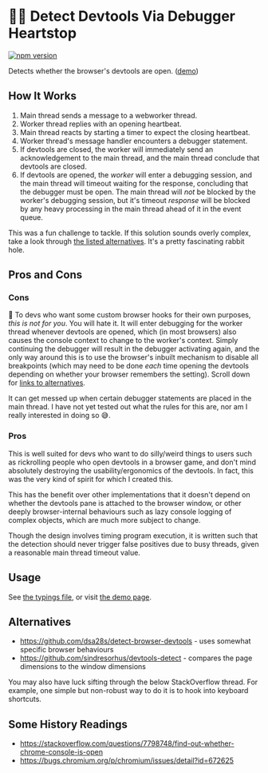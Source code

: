 # 💞🐛 Detect Devtools Via Debugger Heartstop

[![npm version][npm-version-label]][npm-url]

Detects whether the browser's devtools are open. ([demo](https://david-fong.github.io/detect-devtools-via-debugger-heartstop/))

## How It Works

1. Main thread sends a message to a webworker thread.
1. Worker thread replies with an opening heartbeat.
1. Main thread reacts by starting a timer to expect the closing heartbeat.
1. Worker thread's message handler encounters a debugger statement.
1. If devtools are closed, the worker will immediately send an acknowledgement to the main thread, and the main thread conclude that devtools are closed.
1. If devtools are opened, the _worker_ will enter a debugging session, and the main thread will timeout waiting for the response, concluding that the debugger must be open. The main thread will _not_ be blocked by the worker's debugging session, but it's timeout _response_ will be blocked by any heavy processing in the main thread ahead of it in the event queue.

This was a fun challenge to tackle. If this solution sounds overly complex, take a look through [the listed alternatives](#Alternatives). It's a pretty fascinating rabbit hole.

## Pros and Cons

### Cons

🚨 To devs who want some custom browser hooks for their own purposes, _this is not for you_. You will hate it. It will enter debugging for the worker thread whenever devtools are opened, which (in most browsers) also causes the console context to change to the worker's context. Simply continuing the debugger will result in the debugger activating again, and the only way around this is to use the browser's inbuilt mechanism to disable all breakpoints (which may need to be done _each_ time opening the devtools depending on whether your browser remembers the setting). Scroll down for [links to alternatives](#Alternatives).

It can get messed up when certain debugger statements are placed in the main thread. I have not yet tested out what the rules for this are, nor am I really interested in doing so 😅.

### Pros

This is well suited for devs who want to do silly/weird things to users such as rickrolling people who open devtools in a browser game, and don't mind absolutely destroying the usability/ergonomics of the devtools. In fact, this was the very kind of spirit for which I created this.

This has the benefit over other implementations that it doesn't depend on whether the devtools pane is attached to the browser window, or other deeply browser-internal behaviours such as lazy console logging of complex objects, which are much more subject to change.

Though the design involves timing program execution, it is written such that the detection should never trigger false positives due to busy threads, given a reasonable main thread timeout value.

## Usage

See [the typings file](https://github.com/david-fong/detect-devtools-via-debugger-heartstop/blob/main/index.d.ts), or visit [the demo page](https://david-fong.github.io/detect-devtools-via-debugger-heartstop/).

## Alternatives

- https://github.com/dsa28s/detect-browser-devtools - uses somewhat specific browser behaviours
- https://github.com/sindresorhus/devtools-detect - compares the page dimensions to the window dimensions

You may also have luck sifting through the below StackOverflow thread. For example, one simple but non-robust way to do it is to hook into keyboard shortcuts.

## Some History Readings

- https://stackoverflow.com/questions/7798748/find-out-whether-chrome-console-is-open
- https://bugs.chromium.org/p/chromium/issues/detail?id=672625

[npm-version-label]: https://img.shields.io/npm/v/detect-devtools-via-debugger-heartstop.svg?style=flat-square
[npm-url]: https://www.npmjs.com/package/detect-devtools-via-debugger-heartstop